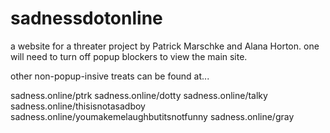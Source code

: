# sadnessdotonline

a website for a threater project by Patrick Marschke and Alana Horton. one will need to turn off popup blockers to view the main site.

other non-popup-insive treats can be found at...

sadness.online/ptrk
sadness.online/dotty
sadness.online/talky
sadness.online/thisisnotasadboy
sadness.online/youmakemelaughbutitsnotfunny
sadness.online/gray
